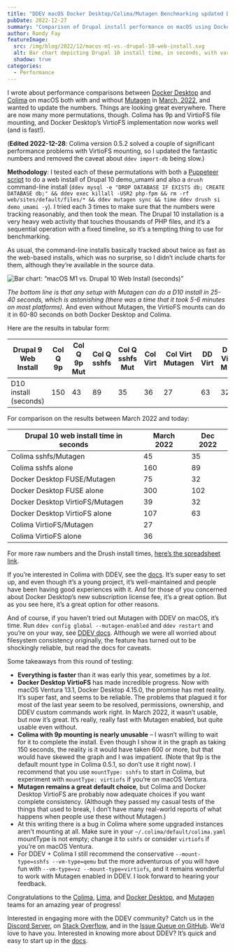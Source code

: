 ```yaml
---
title: "DDEV macOS Docker Desktop/Colima/Mutagen Benchmarking updated Dec 2022"
pubDate: 2022-12-27
summary: "Comparison of Drupal install performance on macOS using Docker Desktop and Colima, with and without Mutagen."
author: Randy Fay
featureImage:
  src: /img/blog/2022/12/macos-m1-vs.-drupal-10-web-install.svg
  alt: Bar chart depicting Drupal 10 install time, in seconds, with various configurations on an M1 Mac
  shadow: true
categories:
  - Performance
---
```


I wrote about performance comparisons between [Docker Desktop](https://www.docker.com/products/docker-desktop/) and [Colima](https://github.com/abiosoft/colima) on macOS both with and without [Mutagen](https://ddev.readthedocs.io/en/latest/users/install/performance/#mutagen) in [March, 2022](https://ddev.com/ddev-local/docker-desktop-and-colima-benchmarking-on-macos/), and wanted to update the numbers. Things are looking great everywhere. There are now many more permutations, though. Colima has 9p and VirtioFS file mounting, and Docker Desktop’s VirtioFS implementation now works well (and is fast!).

(**Edited 2022-12-28**: Colima version 0.5.2 solved a couple of significant performance problems with VirtioFS mounting, so I updated the fantastic numbers and removed the caveat about `ddev import-db` being slow.)

**Methodology**: I tested each of these permutations with both a [Puppeteer script](https://github.com/ddev/ddev-puppeteer) to do a web install of Drupal 10 demo_umami and also a `drush` command-line install (`ddev mysql -e "DROP DATABASE IF EXISTS db; CREATE DATABASE db;" && ddev exec killall -USR2 php-fpm && rm -rf web/sites/default/files/* && ddev mutagen sync && time ddev drush si demo_umami -y`). I tried each 3 times to make sure that the numbers were tracking reasonably, and then took the mean. The Drupal 10 installation is a very heavy web activity that touches thousands of PHP files, and it’s a sequential operation with a fixed timeline, so it’s a tempting thing to use for benchmarking.

As usual, the command-line installs basically tracked about twice as fast as the web-based installs, which was no surprise, so I didn’t include charts for them, although they’re available in the source data.

![Bar chart: “macOS M1 vs. Drupal 10 Web Install (seconds)”](/img/blog/2022/12/macos-m1-vs.-drupal-10-web-install.svg)

_The bottom line is that any setup with Mutagen can do a D10 install in 25-40 seconds, which is astonishing (there was a time that it took 5-6 minutes on most platforms)._ And even without Mutagen, the VirtioFS mounts can do it in 60-80 seconds on both Docker Desktop and Colima.

Here are the results in tabular form:

| Drupal 9 Web Install  | Col Q 9p | Col Q 9p Mut | Col Q sshfs | Col Q sshfs Mut | Col Virt | Col Virt Mutagen | DD Virt | DD Virt Mut | DD FUSE | DD FUSE Mut |
| --------------------- | -------- | ------------ | ----------- | --------------- | -------- | ---------------- | ------- | ----------- | ------- | ----------- |
| D10 install (seconds) | 150      | 43           | 89          | 35              | 36       | 27               | 63      | 32          | 102     | 32          |

For comparison on the results between March 2022 and today:

| Drupal 10 web install time in seconds | March 2022 | Dec 2022 |
| ------------------------------------- | ---------- | -------- |
| Colima sshfs/Mutagen                  | 45         | 35       |
| Colima sshfs alone                    | 160        | 89       |
| Docker Desktop FUSE/Mutagen           | 75         | 32       |
| Docker Desktop FUSE alone             | 300        | 102      |
| Docker Desktop VirtioFS/Mutagen       | 39         | 32       |
| Docker Desktop VirtioFS alone         | 107        | 63       |
| Colima VirtioFS/Mutagen               | 27         |          |
| Colima VirtioFS alone                 | 36         |          |

For more raw numbers and the Drush install times, [here’s the spreadsheet link](https://docs.google.com/spreadsheets/d/1GG69B94ftYlkrNeoI55eUrxLVwIVYkt4mv-R2nJx6YU/edit?usp=sharing).

If you’re interested in Colima with DDEV, see the [docs](https://ddev.readthedocs.io/en/latest/users/docker%5Finstallation/#macos-installation-colima). It’s super easy to set up, and even though it’s a young project, it’s well-maintained and people have been having good experiences with it. And for those of you concerned about Docker Desktop’s new subscription license fee, it’s a great option. But as you see here, it’s a great option for other reasons.

And of course, if you haven’t tried out Mutagen with DDEV on macOS, it’s time. Run `ddev config global --mutagen-enabled` and `ddev restart` and you’re on your way, see [DDEV docs](https://ddev.readthedocs.io/en/latest/users/performance/#using-mutagen). Although we were all worried about filesystem consistency originally, the feature has turned out to be shockingly reliable, but read the docs for caveats.

Some takeaways from this round of testing:

- **Everything is faster** than it was early this year, sometimes by a _lot_.
- **Docker Desktop VirtioFS** has made incredible progress. Now with macOS Ventura 13.1, Docker Desktop 4.15.0, the promise has met reality. It’s super fast, and seems to be reliable. The problems that plagued it for most of the last year seem to be resolved, permissions, ownership, and DDEV custom commands work right. In March 2022, it wasn’t usable, but now it’s great. It’s really, really fast with Mutagen enabled, but quite usable even without.
- **Colima with 9p mounting is nearly unusable** – I wasn’t willing to wait for it to complete the install. Even though I show it in the graph as taking 150 seconds, the reality is it would have taken 600 or more, but that would have skewed the graph and I was impatient. (Note that 9p is the default mount type in Colima 0.5.1, so don’t use it right now). I recommend that you use `mountType: sshfs` to start in Colima, but experiment with `mountType: virtiofs` if you’re on macOS Ventura.
- **Mutagen remains a great default choice**, but Colima and Docker Desktop VirtioFS are probably now adequate choices if you want complete consistency. (Although they passed my casual tests of the things that used to break, I don’t have many real-world reports of what happens when people use these without Mutagen.)
- At this writing there is a bug in Colima where some upgraded instances aren’t mounting at all. Make sure in your `~/.colima/default/colima.yaml` mountType is not empty; change it to `sshfs` or consider `virtiofs` if you’re on macOS Ventura.
- For DDEV + Colima I still recommend the conservative `--mount-type=sshfs --vm-type=qemu` but the more adventurous of you will have fun with `--vm-type=vz --mount-type=virtiofs`, and it remains wonderful to work with Mutagen enabled in DDEV. I look forward to hearing your feedback.

Congratulations to the [Colima](https://github.com/abiosoft/colima), [Lima](https://github.com/lima-vm/lima), and [Docker Desktop](https://www.docker.com/products/docker-desktop/), and [Mutagen](https://mutagen.io) teams for an amazing year of progress!

Interested in engaging more with the DDEV community? Catch us in the [Discord Server](https://discord.gg/hCZFfAMc5k), on [Stack Overflow](https://stackoverflow.com/tags/ddev), and in the [Issue Queue on GitHub](https://github.com/ddev/ddev/issues). We’d love to have you. Interested in knowing more about DDEV? It’s quick and easy to start up in the [docs](https://ddev.readthedocs.io/en/latest/).
